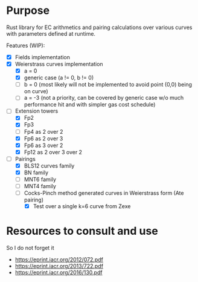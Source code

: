 # Purpose

Rust library for EC arithmetics and pairing calculations over various curves with parameters defined at runtime.

Features (WIP):
- [x] Fields implementation
- [x] Weierstrass curves implementation
  - [x] a = 0
  - [x] generic case (a != 0, b != 0)
  - [ ] b = 0 (most likely will not be implemented to avoid point (0,0) being on curve)
  - [ ] a = -3 (not a priority, can be covered by generic case w/o much performance hit and with simpler gas cost schedule)
- [ ] Extension towers
  - [x] Fp2
  - [x] Fp3
  - [ ] Fp4 as 2 over 2
  - [x] Fp6 as 2 over 3
  - [x] Fp6 as 3 over 2
  - [x] Fp12 as 2 over 3 over 2
- [ ] Pairings
  - [x] BLS12 curves family
  - [x] BN family
  - [ ] MNT6 family
  - [ ] MNT4 family
  - [ ] Cocks-Pinch method generated curves in Weierstrass form (Ate pairing)
    - [x] Test over a single k=6 curve from Zexe 
 
# Resources to consult and use 

So I do not forget it

- https://eprint.iacr.org/2012/072.pdf
- https://eprint.iacr.org/2013/722.pdf
- https://eprint.iacr.org/2016/130.pdf